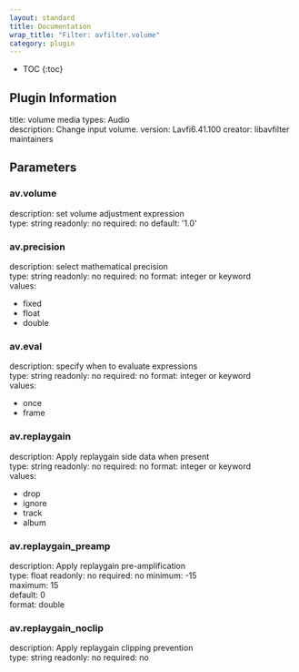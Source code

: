 ```yaml
---
layout: standard
title: Documentation
wrap_title: "Filter: avfilter.volume"
category: plugin
---
```

* TOC
{:toc}

## Plugin Information

title: volume
media types:
Audio  
description: Change input volume.
version: Lavfi6.41.100
creator: libavfilter maintainers

## Parameters

### av.volume

description:
set volume adjustment expression  
type: string
readonly: no
required: no
default: '1.0'  

### av.precision

description:
select mathematical precision  
type: string
readonly: no
required: no
format: integer or keyword  
values:
* fixed
* float
* double

### av.eval

description:
specify when to evaluate expressions  
type: string
readonly: no
required: no
format: integer or keyword  
values:
* once
* frame

### av.replaygain

description:
Apply replaygain side data when present  
type: string
readonly: no
required: no
format: integer or keyword  
values:
* drop
* ignore
* track
* album

### av.replaygain_preamp

description:
Apply replaygain pre-amplification  
type: float
readonly: no
required: no
minimum: -15  
maximum: 15  
default: 0  
format: double  

### av.replaygain_noclip

description:
Apply replaygain clipping prevention  
type: string
readonly: no
required: no

